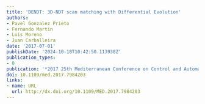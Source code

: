 ```yaml
---
title: 'DENDT: 3D-NDT scan matching with Differential Evolution'
authors:
- Pavel Gonzalez Prieto
- Fernando Martin
- Luis Moreno
- Juan Carballeira
date: '2017-07-01'
publishDate: '2024-10-18T10:42:50.113938Z'
publication_types:
- 0
publication: '*2017 25th Mediterranean Conference on Control and Automation (MED)*'
doi: 10.1109/med.2017.7984203
links:
- name: URL
  url: http://dx.doi.org/10.1109/MED.2017.7984203
---
```

